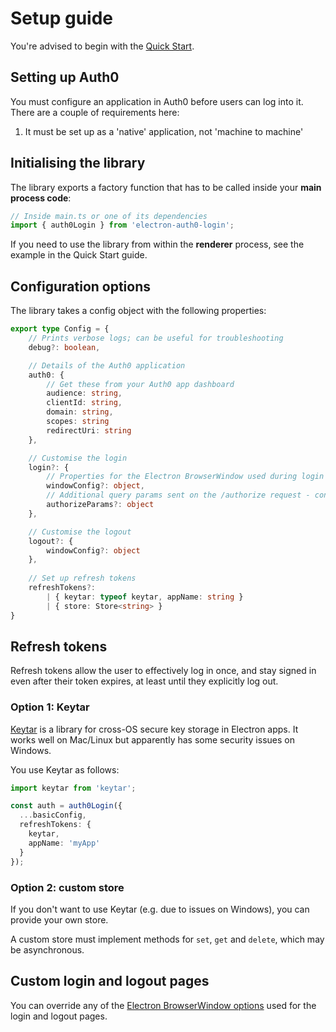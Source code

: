 # Setup guide

You're advised to begin with the [Quick Start](README.md#-quick-start-guide-getting-auth-tokens).

## Setting up Auth0

You must configure an application in Auth0 before users can log into it. There are a couple of requirements here:

1. It must be set up as a 'native' application, not 'machine to machine'

## Initialising the library

The library exports a factory function that has to be called inside your **main process code**:

```typescript
// Inside main.ts or one of its dependencies
import { auth0Login } from 'electron-auth0-login';
```

If you need to use the library from within the **renderer** process, see the example in the Quick Start guide.

## Configuration options

The library takes a config object with the following properties:

```typescript
export type Config = {
    // Prints verbose logs; can be useful for troubleshooting
    debug?: boolean,

    // Details of the Auth0 application
    auth0: {
        // Get these from your Auth0 app dashboard
        audience: string,
        clientId: string,
        domain: string,
        scopes: string
        redirectUri: string
    },

    // Customise the login
    login?: {
        // Properties for the Electron BrowserWindow used during login
        windowConfig?: object,
        // Additional query params sent on the /authorize request - consult Auth0 documentation
        authorizeParams?: object
    },

    // Customise the logout
    logout?: {
        windowConfig?: object
    },
    
    // Set up refresh tokens
    refreshTokens?:
        | { keytar: typeof keytar, appName: string }
        | { store: Store<string> }
}
```

## Refresh tokens

Refresh tokens allow the user to effectively log in once, and stay signed in even after their token expires, at least until they explicitly log out.

### Option 1: Keytar

[Keytar](https://github.com/atom/node-keytar) is a library for cross-OS secure key storage in Electron apps. It works well on Mac/Linux but apparently has some security issues on Windows.

You use Keytar as follows:

```typescript
import keytar from 'keytar';

const auth = auth0Login({
  ...basicConfig,
  refreshTokens: {
    keytar,
    appName: 'myApp'
  }
});
```

### Option 2: custom store

If you don't want to use Keytar (e.g. due to issues on Windows), you can provide your own store.

A custom store must implement methods for `set`, `get` and `delete`, which may be asynchronous.

## Custom login and logout pages

You can override any of the [Electron BrowserWindow options](https://www.electronjs.org/docs/api/browser-window#new-browserwindowoptions) used for the login and logout pages.

